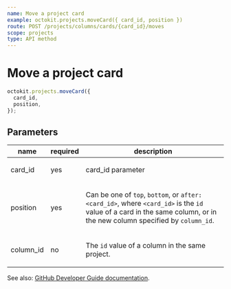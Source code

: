 ```yaml
---
name: Move a project card
example: octokit.projects.moveCard({ card_id, position })
route: POST /projects/columns/cards/{card_id}/moves
scope: projects
type: API method
---
```


# Move a project card

```js
octokit.projects.moveCard({
  card_id,
  position,
});
```

## Parameters

<table>
  <thead>
    <tr>
      <th>name</th>
      <th>required</th>
      <th>description</th>
    </tr>
  </thead>
  <tbody>
    <tr><td>card_id</td><td>yes</td><td>

card_id parameter

</td></tr>
<tr><td>position</td><td>yes</td><td>

Can be one of `top`, `bottom`, or `after:<card_id>`, where `<card_id>` is the `id` value of a card in the same column, or in the new column specified by `column_id`.

</td></tr>
<tr><td>column_id</td><td>no</td><td>

The `id` value of a column in the same project.

</td></tr>
  </tbody>
</table>

See also: [GitHub Developer Guide documentation](https://developer.github.com/v3/projects/cards/#move-a-project-card).
